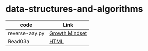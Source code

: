 # data-structures-and-algorithms

|code       |Link       |
|-----------|-----------|
|reverse-aay.py   |[Growth Mindset](code-challenges/reverse-array.py)|
|Read03a    |[HTML](102/Read03a.md)|